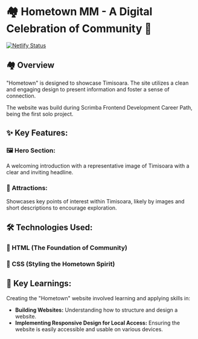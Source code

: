 # 🏘️ Hometown MM - A Digital Celebration of Community 🌟

[![Netlify Status](https://api.netlify.com/api/v1/badges/ea718d98-c6d4-49aa-9271-058176061b50/deploy-status)](https://hometown-mm.netlify.app/)

## 🏘️ Overview

"Hometown" is designed to showcase Timisoara. The site utilizes a clean and engaging design to present information and foster a sense of connection.

The website was build during Scrimba Frontend Development Career Path, being the first solo project. 

## ✨ Key Features:

### 🖼️ Hero Section:

A welcoming introduction with a representative image of Timisoara with a clear and inviting headline.

### 📍 Attractions:

Showcases key points of interest within Timisoara, likely by images and short descriptions to encourage exploration.

## 🛠️ Technologies Used:

### 🧱 HTML (The Foundation of Community)

### 🎨 CSS (Styling the Hometown Spirit)

## 🧠 Key Learnings:

Creating the "Hometown" website involved learning and applying skills in:

* **Building Websites:** Understanding how to structure and design a website.
* **Implementing Responsive Design for Local Access:** Ensuring the website is easily accessible and usable on various devices.

